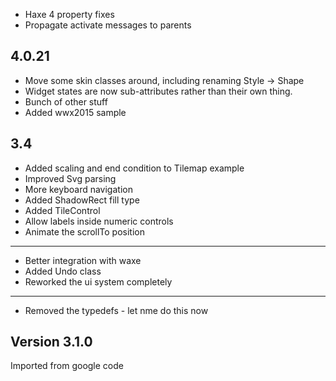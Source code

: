 
* Haxe 4 property fixes
* Propagate activate messages to parents

4.0.21
-------------
* Move some skin classes around, including renaming Style -> Shape
* Widget states are now sub-attributes rather than their own thing.
* Bunch of other stuff
* Added wwx2015 sample

3.4
-------------
* Added scaling and end condition to Tilemap example
* Improved Svg parsing
* More keyboard navigation
* Added ShadowRect fill type
* Added TileControl
* Allow labels inside numeric controls
* Animate the scrollTo position

-------------
* Better integration with waxe
* Added Undo class
* Reworked the ui system completely

-------------
* Removed the typedefs - let nme do this now

Version 3.1.0
-------------
Imported from google code

